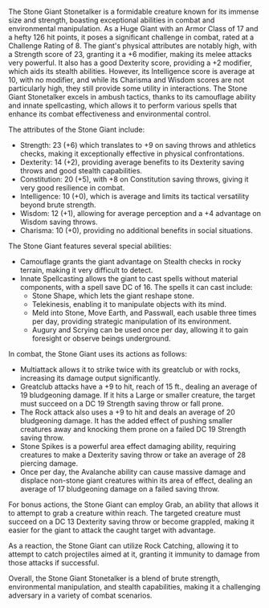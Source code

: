 The Stone Giant Stonetalker is a formidable creature known for its immense size and strength, boasting exceptional abilities in combat and environmental manipulation. As a Huge Giant with an Armor Class of 17 and a hefty 126 hit points, it poses a significant challenge in combat, rated at a Challenge Rating of 8. The giant's physical attributes are notably high, with a Strength score of 23, granting it a +6 modifier, making its melee attacks very powerful. It also has a good Dexterity score, providing a +2 modifier, which aids its stealth abilities. However, its Intelligence score is average at 10, with no modifier, and while its Charisma and Wisdom scores are not particularly high, they still provide some utility in interactions. The Stone Giant Stonetalker excels in ambush tactics, thanks to its camouflage ability and innate spellcasting, which allows it to perform various spells that enhance its combat effectiveness and environmental control.

The attributes of the Stone Giant include:
- Strength: 23 (+6) which translates to +9 on saving throws and athletics checks, making it exceptionally effective in physical confrontations.
- Dexterity: 14 (+2), providing average benefits to its Dexterity saving throws and good stealth capabilities.
- Constitution: 20 (+5), with +8 on Constitution saving throws, giving it very good resilience in combat.
- Intelligence: 10 (+0), which is average and limits its tactical versatility beyond brute strength.
- Wisdom: 12 (+1), allowing for average perception and a +4 advantage on Wisdom saving throws.
- Charisma: 10 (+0), providing no additional benefits in social situations.

The Stone Giant features several special abilities:
- Camouflage grants the giant advantage on Stealth checks in rocky terrain, making it very difficult to detect.
- Innate Spellcasting allows the giant to cast spells without material components, with a spell save DC of 16. The spells it can cast include:
  - Stone Shape, which lets the giant reshape stone.
  - Telekinesis, enabling it to manipulate objects with its mind.
  - Meld into Stone, Move Earth, and Passwall, each usable three times per day, providing strategic manipulation of its environment.
  - Augury and Scrying can be used once per day, allowing it to gain foresight or observe beings underground.

In combat, the Stone Giant uses its actions as follows:
- Multiattack allows it to strike twice with its greatclub or with rocks, increasing its damage output significantly.
- Greatclub attacks have a +9 to hit, reach of 15 ft., dealing an average of 19 bludgeoning damage. If it hits a Large or smaller creature, the target must succeed on a DC 19 Strength saving throw or fall prone.
- The Rock attack also uses a +9 to hit and deals an average of 20 bludgeoning damage. It has the added effect of pushing smaller creatures away and knocking them prone on a failed DC 19 Strength saving throw.
- Stone Spikes is a powerful area effect damaging ability, requiring creatures to make a Dexterity saving throw or take an average of 28 piercing damage.
- Once per day, the Avalanche ability can cause massive damage and displace non-stone giant creatures within its area of effect, dealing an average of 17 bludgeoning damage on a failed saving throw.

For bonus actions, the Stone Giant can employ Grab, an ability that allows it to attempt to grab a creature within reach. The targeted creature must succeed on a DC 13 Dexterity saving throw or become grappled, making it easier for the giant to attack the caught target with advantage.

As a reaction, the Stone Giant can utilize Rock Catching, allowing it to attempt to catch projectiles aimed at it, granting it immunity to damage from those attacks if successful.

Overall, the Stone Giant Stonetalker is a blend of brute strength, environmental manipulation, and stealth capabilities, making it a challenging adversary in a variety of combat scenarios.